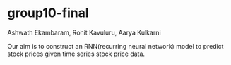 # group10-final

Ashwath Ekambaram, Rohit Kavuluru, Aarya Kulkarni

Our aim is to construct an RNN(recurring neural network) model to predict stock prices given time series stock price data.
